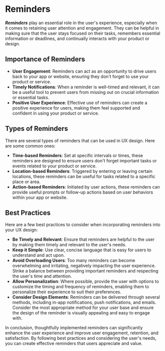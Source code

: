 # Reminders

**_Reminders_** play an essential role in the user's experience, especially when it comes to retaining user attention and engagement. They can be helpful in making sure that the user stays focused on their tasks, remembers essential information or deadlines, and continually interacts with your product or design.

## Importance of Reminders

- **User Engagement**: Reminders can act as an opportunity to drive users back to your app or website, ensuring they don't forget to use your product or service.
- **Timely Notifications**: When a reminder is well-timed and relevant, it can be a useful tool to prevent users from missing out on crucial information or essential tasks.
- **Positive User Experience**: Effective use of reminders can create a positive experience for users, making them feel supported and confident in using your product or service.

## Types of Reminders

There are several types of reminders that can be used in UX design. Here are some common ones:

- **Time-based Reminders**: Set at specific intervals or times, these reminders are designed to ensure users don't forget important tasks or events related to your product or service.
- **Location-based Reminders**: Triggered by entering or leaving certain locations, these reminders can be useful for tasks related to a specific place or area.
- **Action-based Reminders**: Initiated by user actions, these reminders can provide useful prompts or follow-up actions based on user behaviors within your app or website.

## Best Practices

Here are a few best practices to consider when incorporating reminders into your UX design:

- **Be Timely and Relevant**: Ensure that reminders are helpful to the user by making them timely and relevant to the user's needs.
- **Keep it Simple**: Use clear, concise language that is easy for users to understand and act upon.
- **Avoid Overloading Users**: Too many reminders can become overwhelming and irritating, negatively impacting the user experience. Strike a balance between providing important reminders and respecting the user's time and attention.
- **Allow Personalization**: Where possible, provide the user with options to customize the timing and frequency of reminders, enabling them to personalize their experience to suit their preferences.
- **Consider Design Elements**: Reminders can be delivered through several methods, including in-app notifications, push notifications, and emails. Consider the most appropriate method for your user base and ensure the design of the reminder is visually appealing and easy to engage with.

In conclusion, thoughtfully implemented reminders can significantly enhance the user experience and improve user engagement, retention, and satisfaction. By following best practices and considering the user's needs, you can create effective reminders that users appreciate and value.
